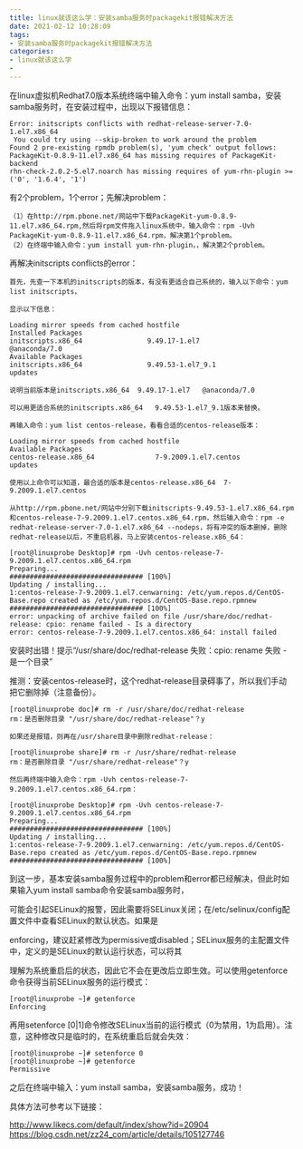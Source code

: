 ```yaml
---
title: linux就该这么学：安装samba服务时packagekit报错解决方法
date: 2021-02-12 10:28:09
tags:
- 安装samba服务时packagekit报错解决方法
categories:
- linux就该这么学
- 
---
```


在linux虚拟机Redhat7.0版本系统终端中输入命令：yum install samba，安装samba服务时，在安装过程中，出现以下报错信息：

	Error: initscripts conflicts with redhat-release-server-7.0-1.el7.x86_64
	 You could try using --skip-broken to work around the problem
	Found 2 pre-existing rpmdb problem(s), 'yum check' output follows:
	PackageKit-0.8.9-11.el7.x86_64 has missing requires of PackageKit-backend
	rhn-check-2.0.2-5.el7.noarch has missing requires of yum-rhn-plugin >= ('0', '1.6.4', '1')

有2个problem，1个error；先解决problem：

	（1）在http://rpm.pbone.net/网站中下载PackageKit-yum-0.8.9-11.el7.x86_64.rpm,然后将rpm文件拖入linux系统中，输入命令：rpm -Uvh PackageKit-yum-0.8.9-11.el7.x86_64.rpm，解决第1个problem。
	（2）在终端中输入命令：yum install yum-rhn-plugin，，解决第2个problem。

再解决initscripts conflicts的error：

	首先，先查一下本机的initscripts的版本，有没有更适合自己系统的，输入以下命令：yum list initscripts，

	显示以下信息：
	
	Loading mirror speeds from cached hostfile
	Installed Packages
	initscripts.x86_64                9.49.17-1.el7                @anaconda/7.0
	Available Packages
	initscripts.x86_64                9.49.53-1.el7_9.1                updates  
	
	说明当前版本是initscripts.x86_64  9.49.17-1.el7   @anaconda/7.0  

	可以用更适合系统的initscripts.x86_64   9.49.53-1.el7_9.1版本来替换。

	再输入命令：yum list centos-release，看看合适的centos-release版本：
	
	Loading mirror speeds from cached hostfile
	Available Packages
	centos-release.x86_64               7-9.2009.1.el7.centos                updates

	使用以上命令可以知道，最合适的版本是centos-release.x86_64  7-9.2009.1.el7.centos

	从http://rpm.pbone.net/网站中分别下载initscripts-9.49.53-1.el7.x86_64.rpm和centos-release-7-9.2009.1.el7.centos.x86_64.rpm，然后输入命令：rpm -e redhat-release-server-7.0-1.el7.x86_64 --nodeps，将有冲突的版本删掉，删除redhat-release以后，不重启机器，马上安装centos-release.x86_64：

	[root@linuxprobe Desktop]# rpm -Uvh centos-release-7-9.2009.1.el7.centos.x86_64.rpm
	Preparing...                          ################################# [100%]
	Updating / installing...
   	1:centos-release-7-9.2009.1.el7.cenwarning: /etc/yum.repos.d/CentOS-Base.repo created as /etc/yum.repos.d/CentOS-Base.repo.rpmnew
	################################# [100%]
	error: unpacking of archive failed on file /usr/share/doc/redhat-release: cpio: rename failed - Is a directory
	error: centos-release-7-9.2009.1.el7.centos.x86_64: install failed

安装时出错！提示“/usr/share/doc/redhat-release 失败：cpio: rename 失败 - 是一个目录”

推测：安装centos-release时，这个redhat-release目录碍事了，所以我们手动把它删除掉（注意备份）。

	[root@linuxprobe doc]# rm -r /usr/share/doc/redhat-release 
	rm：是否删除目录 "/usr/share/doc/redhat-release"？y
	
	如果还是报错，则再在/usr/share目录中删除redhat-release：
	
	[root@linuxprobe share]# rm -r /usr/share/redhat-release 
	rm：是否删除目录 "/usr/share/redhat-release"？y

	然后再终端中输入命令：rpm -Uvh centos-release-7-9.2009.1.el7.centos.x86_64.rpm：

	[root@linuxprobe Desktop]# rpm -Uvh centos-release-7-9.2009.1.el7.centos.x86_64.rpm
	Preparing...                          ################################# [100%]
	Updating / installing...
  	1:centos-release-7-9.2009.1.el7.cenwarning: /etc/yum.repos.d/CentOS-Base.repo created as /etc/yum.repos.d/CentOS-Base.repo.rpmnew
	################################# [100%]

到这一步，基本安装samba服务过程中的problem和error都已经解决，但此时如果输入yum install samba命令安装samba服务时，

可能会引起SELinux的报警，因此需要将SELinux关闭；在/etc/selinux/config配置文件中查看SELinux的默认状态。如果是

enforcing，建议赶紧修改为permissive或disabled；SELinux服务的主配置文件中，定义的是SELinux的默认运行状态，可以将其

理解为系统重启后的状态，因此它不会在更改后立即生效。可以使用getenforce命令获得当前SELinux服务的运行模式：

	[root@linuxprobe ~]# getenforce 
	Enforcing

再用setenforce [0|1]命令修改SELinux当前的运行模式（0为禁用，1为启用）。注意，这种修改只是临时的，在系统重启后就会失效：

	[root@linuxprobe ~]# setenforce 0
	[root@linuxprobe ~]# getenforce
	Permissive

之后在终端中输入：yum install samba，安装samba服务，成功！

具体方法可参考以下链接：

http://www.likecs.com/default/index/show?id=20904
https://blog.csdn.net/zz24_com/article/details/105127746

